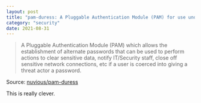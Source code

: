 ```yaml
---
layout: post
title: "pam-duress: A Pluggable Authentication Module (PAM) for use under deress"
category: "security"
date: 2021-08-31
---
```


> A Pluggable Authentication Module (PAM) which allows the establishment of alternate passwords that can be used to perform actions to clear sensitive data, notify IT/Security staff, close off sensitive network connections, etc if a user is coerced into giving a threat actor a password.

Source: [nuvious/pam-duress](https://github.com/nuvious/pam-duress)

This is really clever.
